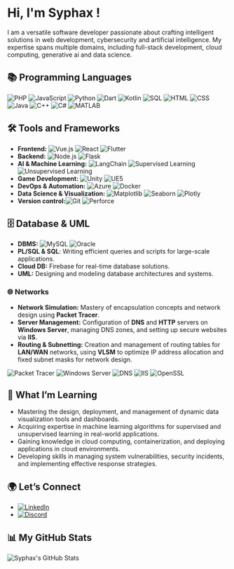 # Hi, I'm Syphax !  

I am a versatile software developer passionate about crafting intelligent solutions in web development, cybersecurity and artificial intelligence. My expertise spans multiple domains, including full-stack development, cloud computing, generative ai and data science.  

## 📚 Programming Languages  
![PHP](https://img.shields.io/badge/-PHP-black?style=flat-square&logo=php&logoColor=purple)
![JavaScript](https://img.shields.io/badge/-JavaScript-black?style=flat-square&logo=javascript) ![Python](https://img.shields.io/badge/-Python-black?style=flat-square&logo=python) ![Dart](https://img.shields.io/badge/-Dart-black?style=flat-square&logo=dart) ![Kotlin](https://img.shields.io/badge/-Kotlin-black?style=flat-square&logo=kotlin) ![SQL](https://img.shields.io/badge/-SQL-black?style=flat-square&logo=postgresql) ![HTML](https://img.shields.io/badge/-HTML-black?style=flat-square&logo=html5) ![CSS](https://img.shields.io/badge/-CSS-black?style=flat-square&logo=css3) ![Java](https://img.shields.io/badge/-Java-black?style=flat-square&logo=java) ![C++](https://img.shields.io/badge/-C++-black?style=flat-square&logo=cplusplus) ![C#](https://img.shields.io/badge/-C%23-black?style=flat-square&logo=csharp) ![MATLAB](https://img.shields.io/badge/-MATLAB-black?style=flat-square&logo=matlab)


## 🛠 Tools and Frameworks  
- **Frontend:** ![Vue.js](https://img.shields.io/badge/-Vue.js-black?style=flat-square&logo=vue.js) ![React](https://img.shields.io/badge/-React-black?style=flat-square&logo=react) ![Flutter](https://img.shields.io/badge/-Flutter-black?style=flat-square&logo=flutter)  
- **Backend:** ![Node.js](https://img.shields.io/badge/-Node.js-black?style=flat-square&logo=node.js) ![Flask](https://img.shields.io/badge/-Flask-black?style=flat-square&logo=flask)  
- **AI & Machine Learning:** ![LangChain](https://img.shields.io/badge/-LangChain-black?style=flat-square) ![Supervised Learning](https://img.shields.io/badge/Supervised%20Learning-black?style=flat-square&logo=python) ![Unsupervised Learning](https://img.shields.io/badge/Unsupervised%20Learning-black?style=flat-square&logo=python)  
- **Game Development:** ![Unity](https://img.shields.io/badge/-Unity-black?style=flat-square&logo=unity) ![UE5](https://img.shields.io/badge/-Unreal%20Engine%205-black?style=flat-square&logo=unrealengine)  
- **DevOps & Automation:** ![Azure](https://img.shields.io/badge/-Azure-black?style=flat-square&logo=microsoft-azure)  ![Docker](https://img.shields.io/badge/-Docker-black?style=flat-square&logo=docker)  
- **Data Science & Visualization:** ![Matplotlib](https://img.shields.io/badge/-Matplotlib-black?style=flat-square&logo=python) ![Seaborn](https://img.shields.io/badge/-Seaborn-black?style=flat-square&logo=python) ![Plotly](https://img.shields.io/badge/-Plotly-black?style=flat-square&logo=plotly)
- **Version control:**![Git](https://img.shields.io/badge/-Git-black?style=flat-square&logo=git) ![Perforce](https://img.shields.io/badge/-Perforce-black?style=flat-square&logo=perforce)
## 🗄 Database & UML  
- **DBMS:** ![MySQL](https://img.shields.io/badge/-MySQL-black?style=flat-square&logo=mysql) ![Oracle](https://img.shields.io/badge/-Oracle-black?style=flat-square&logo=oracle)  
- **PL/SQL & SQL**: Writing efficient queries and scripts for large-scale applications.  
- **Cloud DB:** Firebase for real-time database solutions.  
- **UML:** Designing and modeling database architectures and systems.
### 🌐 Networks  
- **Network Simulation:** Mastery of encapsulation concepts and network design using **Packet Tracer**.  
- **Server Management:** Configuration of **DNS** and **HTTP** servers on **Windows Server**, managing DNS zones, and setting up secure websites via **IIS**.  
- **Routing & Subnetting:** Creation and management of routing tables for **LAN/WAN** networks, using **VLSM** to optimize IP address allocation and fixed subnet masks for network design.

![Packet Tracer](https://img.shields.io/badge/Packet%20Tracer-black?style=flat-square&logo=cisco) ![Windows Server](https://img.shields.io/badge/Windows%20Server-black?style=flat-square&logo=microsoft-windows) ![DNS](https://img.shields.io/badge/DNS-black?style=flat-square&logo=dns) ![IIS](https://img.shields.io/badge/IIS-black?style=flat-square&logo=microsoft-iis) ![OpenSSL](https://img.shields.io/badge/OpenSSL-black?style=flat-square&logo=openssl)

## 🌱 What I’m Learning  

- Mastering the design, deployment, and management of dynamic data visualization tools and dashboards.
- Acquiring expertise in machine learning algorithms for supervised and unsupervised learning in real-world applications. 
- Gaining knowledge in cloud computing, containerization, and deploying applications in cloud environments.  
- Developing skills in managing system vulnerabilities, security incidents, and implementing effective response strategies.

## 🌍 Let’s Connect  
- [![LinkedIn](https://img.shields.io/badge/LinkedIn-0077B5?style=flat-square&logo=linkedin&logoColor=white)](https://www.linkedin.com/in/syphaxlch/)
- [![Discord](https://img.shields.io/badge/Discord-7289DA?style=flat-square&logo=discord&logoColor=white)](https://discord.gg/umjmzMvF)


## 📊 My GitHub Stats  
![Syphax's GitHub Stats](https://github-readme-stats.vercel.app/api/top-langs/?username=syphaxlch&layout=compact&theme=radical)
